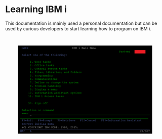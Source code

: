 # Learning IBM i

<p>This documentation is mainly used a personal documentation but can be used by curious developers to start learning how to program on IBM i.</p>

<br>

<figure align="center">
	<img src="./docs/core/ibmi/_assets/ibmi-02.PNG" alt="My AS/400" />
	<figcaption align="center">
	</figcaption>
</figure>
